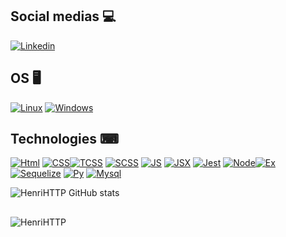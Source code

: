 ## Social medias  💻 
[![Linkedin](https://img.shields.io/badge/LinkedIn-0077B5?style=for-the-badge&logo=linkedin&logoColor=white)](https://www.linkedin.com/in/henrique-s-da-silva-3115b1228/)

## OS 🖥
[![Linux](https://img.shields.io/badge/Pop!_OS-48B9C7?style=for-the-badge&logo=Pop!_OS&logoColor=white)](#) [![Windows](https://img.shields.io/badge/Windows-0078D6?style=for-the-badge&logo=windows&logoColor=white)](#) 

## Technologies ⌨
 [![Html](https://img.shields.io/badge/HTML5-E34F26?style=for-the-badge&logo=html5&logoColor=white)](#) [![CSS](https://img.shields.io/badge/CSS3-1572B6?style=for-the-badge&logo=css3&logoColor=white)](#)[![TCSS](https://img.shields.io/badge/Tailwind_CSS-38B2AC?style=for-the-badge&logo=tailwind-css&logoColor=white)](#) [![SCSS](https://img.shields.io/badge/styled--components-DB7093?style=for-the-badge&logo=styled-components&logoColor=white)](#) [![JS](https://img.shields.io/badge/JavaScript-F7DF1E?style=for-the-badge&logo=javascript&logoColor=black)](#) [![JSX]( 	https://img.shields.io/badge/React-20232A?style=for-the-badge&logo=react&logoColor=61DAFB)](#) [![Jest](https://img.shields.io/badge/Jest-323330?style=for-the-badge&logo=Jest&logoColor=whit)]() [![Node](https://img.shields.io/badge/Node.3js-43853D?style=for-the-badge&logo=node.js&logoColor=white)](#)[![Ex]( 	https://img.shields.io/badge/Express.js-404D59?style=for-the-badge)](#) [![Sequelize](https://img.shields.io/badge/sequelize-323330?style=for-the-badge&logo=sequelize&logoColor=blue)](#) [![Py](https://img.shields.io/badge/Python-14354C?style=for-the-badge&logo=python&logoColor=white)](#)  [![Mysql](https://img.shields.io/badge/MySQL-00000F?style=for-the-badge&logo=mysql&logoColor=white)](#)

![HenriHTTP GitHub stats](https://github-readme-stats.vercel.app/api?username=HenriHTTP&show_icons=true&theme=dracula&count_private=true) 
##
![HenriHTTP](https://github-readme-stats.vercel.app/api/top-langs/?username=HenriHTTP&theme=dracula&count_private=true&langs_count=8) 
